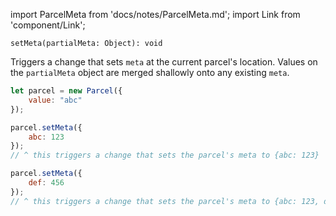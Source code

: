 import ParcelMeta from 'docs/notes/ParcelMeta.md';
import Link from 'component/Link';

```flow
setMeta(partialMeta: Object): void
```

Triggers a change that sets `meta` at the current parcel's location. Values on the `partialMeta` object are merged shallowly onto any existing `meta`.

<ParcelMeta />

```js
let parcel = new Parcel({
    value: "abc"
});

parcel.setMeta({
    abc: 123
});
// ^ this triggers a change that sets the parcel's meta to {abc: 123}

parcel.setMeta({
    def: 456
});
// ^ this triggers a change that sets the parcel's meta to {abc: 123, def: 456}
```
